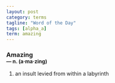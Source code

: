```yaml
---
layout: post
category: terms
tagline: "Word of the Day"
tags: [alpha_a]
term: amazing
---
```


<h3>Amazing<br/> <small>&mdash; n. (a<span>&middot;</span>ma<span>&middot;</span>zing)</small></h3>
<p><ol>
<li>an insult levied from within a labyrinth</li>
</ol></p>
